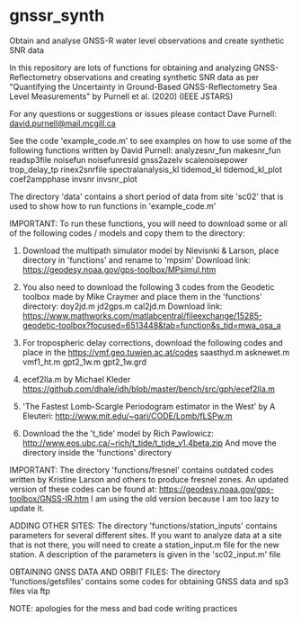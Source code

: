 # gnssr_synth
Obtain and analyse GNSS-R water level observations and create synthetic SNR data

In this repository are lots of functions for obtaining and analyzing GNSS-Reflectometry observations and creating synthetic SNR data as per "Quantifying the Uncertainty in Ground-Based GNSS-Reflectometry Sea Level Measurements" by Purnell et al. (2020) (IEEE JSTARS)

For any questions or suggestions or issues please contact Dave Purnell:
david.purnell@mail.mcgill.ca

See the code 'example_code.m' to see examples on how to use some of the following functions written by David Purnell:
analyzesnr_fun
makesnr_fun
readsp3file
noisefun
noisefunresid
gnss2azelv
scalenoisepower
trop_delay_tp
rinex2snrfile
spectralanalysis_kl
tidemod_kl
tidemod_kl_plot
coef2ampphase
invsnr
invsnr_plot

The directory 'data' contains a short period of data from site 'sc02' that is used to show how to run functions in 'example_code.m'

IMPORTANT:
To run these functions, you will need to download some or all of the following codes / models and copy them to the directory:

1. Download the multipath simulator model by Nievisnki & Larson, place directory in 'functions' and rename to 'mpsim'
Download link:
https://geodesy.noaa.gov/gps-toolbox/MPsimul.htm

2. You also need to download the following 3 codes from the Geodetic toolbox made by Mike Craymer and place them in the 'functions' directory:
doy2jd.m
jd2gps.m
cal2jd.m
Download link:
https://www.mathworks.com/matlabcentral/fileexchange/15285-geodetic-toolbox?focused=6513448&tab=function&s_tid=mwa_osa_a

3. For tropospheric delay corrections, download the following codes and place in the 
https://vmf.geo.tuwien.ac.at/codes
saasthyd.m
asknewet.m
vmf1_ht.m
gpt2_1w.m
gpt2_1w.grd

4. ecef2lla.m by Michael Kleder
https://github.com/dhale/idh/blob/master/bench/src/gph/ecef2lla.m

5. 'The Fastest Lomb-Scargle Periodogram estimator in the West' by A Eleuteri:
http://www.mit.edu/~gari/CODE/Lomb/fLSPw.m

6. Download the the 't_tide' model by Rich Pawlowicz:
http://www.eos.ubc.ca/~rich/t_tide/t_tide_v1.4beta.zip
And move the directory inside the 'functions' directory

IMPORTANT:
The directory 'functions/fresnel' contains outdated codes written by Kristine Larson and others to produce fresnel zones. An updated version of these codes can be found at:
https://geodesy.noaa.gov/gps-toolbox/GNSS-IR.htm
I am using the old version because I am too lazy to update it.

ADDING OTHER SITES:
The directory 'functions/station_inputs' contains parameters for several different sites. If you want to analyze data at a site that is not there, you will need to create a station_input.m file for the new station. A description of the parameters is given in the 'sc02_input.m' file

OBTAINING GNSS DATA AND ORBIT FILES:
The directory 'functions/getsfiles' contains some codes for obtaining GNSS data and sp3 files via ftp

NOTE:
apologies for the mess and bad code writing practices
